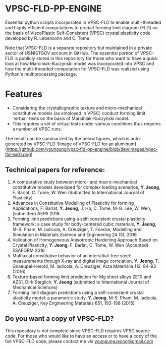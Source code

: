 # VPSC-FLD-PP-ENGINE
Essential python scripts incorporated in VPSC-FLD to enable multi-threaded and
highly efficient computations to *predict* forming limit diagram (FLD) on the basis of
ViscoPlastic Self-Consistent (VPSC) crystal plasticity code developed by R. Lebensohn and C. Tome.

Note that VPSC-FLD is a separate repository but maintained in a private sector of USNISTGOV account in GitHub.
The essential portion of VPSC-FLD is publicly stored in this repository
for those who want to have a quick look at how Marciniak-Kuczynski model was incorporated into VPSC and how the multi-threaded
computation for VPSC-FLD was realized using Python's multiprocessing package.


# Features
- Considering the crystallographic texture and micro-mechanical constitutive models (as employed in VPSC)
  conduct forming limit 'virtual' tests on the basis of Marciniak-Kuczynski model.
- This requires a set of virtual tests under various conditions thus requires a number of
  VPSC runs.

The result can be summarized by the below figures, which is auto-generated by VPSC-FLD
![image of VPSC-FLD for an aluminum]
(https://github.com/youngung/vpsc-fld-pp-engine/blob/dev/images/vpsc-fld-ex01.png)


Technical papers for reference:
-------------------------------
1. A comparative study between micro- and macro-mechanical constitutive
 models developed for complex loading scenarios, **Y. Jeong**, F. Barlat,
 C. Tome, W. Wen (Submitted to International Journal of Plasticity)
2. Advances in Constitutive Modelling of Plasticity for forming
 Applications, F. Barlat, **Y. Jeong**, J. Ha, C. Tome, M-G. Lee,
 W. Wen, (submitted) AEPA 2016
3. Forming limit predictions using a self-consistent crystal plasticity
 framework: a case study for body-centered cubic materials, **Y. Jeong**,
 M-S. Pham, M. Iadicola, A. Creuziger, T. Foecke, Modelling
 and Simulation in Materials Science and Engineering 24 (5), 2016
4. Validation of Homogeneous Anisotropic Hardening Approach Based on
 Crystal Plasticity, **Y. Jeong**, F. Barlat, C. Tome, W. Wen (Accepted)
 ESAFORM 2016
5. Multiaxial constitutive behavior of an interstitial-free steel:
 measurements through X-ray and digital image correlation, **Y. Jeong**,
 T. Gnaeupel-Herold, M. Iadicola, A. Creuziger, Acta Materialia 112,
 84-93 (2016)
6. Texture-based forming limit prediction for Mg sheet alloys ZE10 and
 AZ31, Dirk Steglich, **Y. Jeong** (submitted to International Journal
  of Mechanical Sciences)
7. Forming limit diagram predictions using a self-consistent crystal
 plasticity model: a parametric study, **Y. Jeong**, M-S. Pham,
 M. Iadicola, A. Creuziger, Key Engineering Materials 651,
 193-198 (2015)



Do you want a copy of VPSC-FLD?
-------------------------------
This repository is not complete since VPSC-FLD requires VPSC source code.
For those who would like to have an access or to have a copy of the full
VPSC-FLD code, please contact me via youngung.jeong@gmail.com
